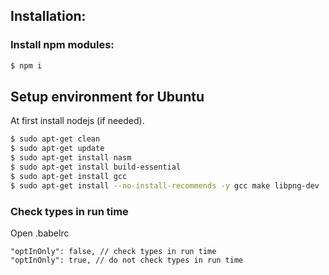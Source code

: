 ## Installation:

### Install npm modules:
```bash
$ npm i
```


## Setup environment for Ubuntu
At first install nodejs (if needed).

```bash
$ sudo apt-get clean
$ sudo apt-get update
$ sudo apt-get install nasm
$ sudo apt-get install build-essential
$ sudo apt-get install gcc
$ sudo apt-get install --no-install-recommends -y gcc make libpng-dev
```


### Check types in run time
Open .babelrc

```
"optInOnly": false, // check types in run time
"optInOnly": true, // do not check types in run time
```
